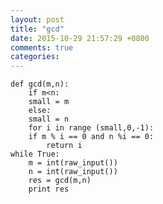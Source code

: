 ```yaml
---
layout: post
title: "gcd"
date: 2015-10-29 21:57:29 +0800
comments: true
categories: 
---
```


	def gcd(m,n):
	    if m<n:
		small = m
	    else:
		small = n
	    for i in range (small,0,-1):
		if m % i == 0 and n %i == 0:
		    return i
	while True:
		m = int(raw_input()) 
		n = int(raw_input()) 
		res = gcd(m,n)
		print res
